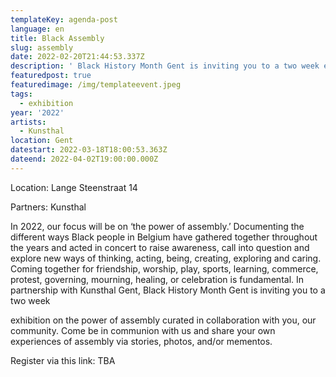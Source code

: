 ```yaml
---
templateKey: agenda-post
language: en
title: Black Assembly
slug: assembly
date: 2022-02-20T21:44:53.337Z
description: ' Black History Month Gent is inviting you to a two week exhibition on the power of assembly curated in collaboration with you, our community. Come be in communion with us and share your own experiences of assembly via stories, photos, and/or mementos.'
featuredpost: true
featuredimage: /img/templateevent.jpeg
tags:
  - exhibition
year: '2022'
artists:
  - Kunsthal
location: Gent
datestart: 2022-03-18T18:00:53.363Z
dateend: 2022-04-02T19:00:00.000Z
---
```

Location: Lange Steenstraat 14

Partners: Kunsthal

In 2022, our focus will be on ‘the power of assembly.’ Documenting the different ways Black people in Belgium have gathered together throughout the years and acted in concert to raise awareness, call into question and explore new ways of thinking, acting, being, creating, exploring and caring. Coming together for friendship, worship, play, sports, learning, commerce, protest, governing, mourning, healing, or celebration is fundamental. In partnership with Kunsthal Gent, Black History Month Gent is inviting you to a two week

exhibition on the power of assembly curated in collaboration with you, our community. Come be in communion with us and share your own experiences of assembly via stories, photos, and/or mementos.

Register via this link: TBA
